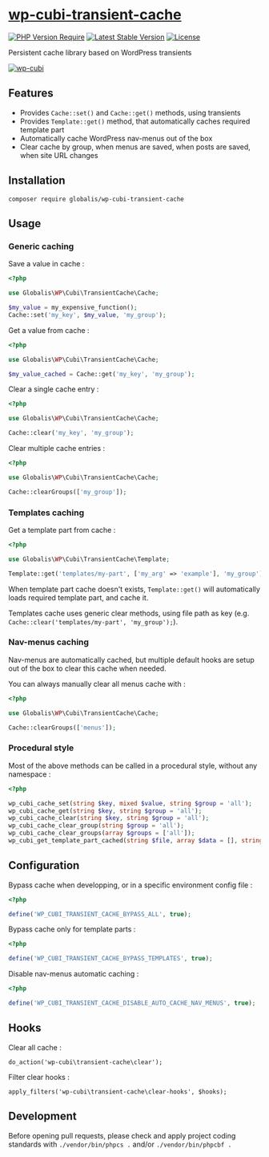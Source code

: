 # [wp-cubi-transient-cache](https://github.com/globalis-ms/wp-cubi-transient-cache)

[![PHP Version Require](https://img.shields.io/packagist/dependency-v/globalis/wp-cubi-transient-cache/php?color=%233fb911)](https://github.com/globalis-ms/wp-cubi-transient-cache/blob/master/composer.json)
[![Latest Stable Version](https://poser.pugx.org/globalis/wp-cubi-transient-cache/v/stable)](https://packagist.org/packages/globalis/wp-cubi-transient-cache)
[![License](https://poser.pugx.org/globalis/wp-cubi-transient-cache/license)](https://github.com/globalis-ms/wp-cubi-transient-cache/blob/master/LICENSE.md)

Persistent cache library based on WordPress transients

[![wp-cubi](https://github.com/globalis-ms/wp-cubi/raw/master/.resources/wp-cubi-500x175.jpg)](https://github.com/globalis-ms/wp-cubi/)

## Features

- Provides `Cache::set()` and `Cache::get()` methods, using transients
- Provides `Template::get()` method, that automatically caches required template part
- Automatically cache WordPress nav-menus out of the box
- Clear cache by group, when menus are saved, when posts are saved, when site URL changes

## Installation

```
composer require globalis/wp-cubi-transient-cache
```

## Usage

### Generic caching

Save a value in cache :

```php
<?php

use Globalis\WP\Cubi\TransientCache\Cache;

$my_value = my_expensive_function();
Cache::set('my_key', $my_value, 'my_group');
```

Get a value from cache :

```php
<?php

use Globalis\WP\Cubi\TransientCache\Cache;

$my_value_cached = Cache::get('my_key', 'my_group');
```

Clear a single cache entry :

```php
<?php

use Globalis\WP\Cubi\TransientCache\Cache;

Cache::clear('my_key', 'my_group');
```

Clear multiple cache entries :

```php
<?php

use Globalis\WP\Cubi\TransientCache\Cache;

Cache::clearGroups(['my_group']);
```

### Templates caching

Get a template part from cache :

```php
<?php

use Globalis\WP\Cubi\TransientCache\Template;

Template::get('templates/my-part', ['my_arg' => 'example'], 'my_group');
```

When template part cache doesn't exists, `Template::get()` will automatically loads required template part, and cache it.

Templates cache uses generic clear methods, using file path as key (e.g. `Cache::clear('templates/my-part', 'my_group');`).

### Nav-menus caching

Nav-menus are automatically cached, but multiple default hooks are setup out of the box to clear this cache when needed.

You can always manually clear all menus cache with :

```php
<?php

use Globalis\WP\Cubi\TransientCache\Cache;

Cache::clearGroups(['menus']);
```

### Procedural style

Most of the above methods can be called in a procedural style, without any namespace :

```php
<?php

wp_cubi_cache_set(string $key, mixed $value, string $group = 'all');
wp_cubi_cache_get(string $key, string $group = 'all');
wp_cubi_cache_clear(string $key, string $group = 'all');
wp_cubi_cache_clear_group(string $group = 'all');
wp_cubi_cache_clear_groups(array $groups = ['all']);
wp_cubi_get_template_part_cached(string $file, array $data = [], string $group = 'all', bool $return = false);
```

## Configuration

Bypass cache when developping, or in a specific environment config file :

```php
<?php

define('WP_CUBI_TRANSIENT_CACHE_BYPASS_ALL', true);
```

Bypass cache only for template parts :

```php
<?php

define('WP_CUBI_TRANSIENT_CACHE_BYPASS_TEMPLATES', true);
```

Disable nav-menus automatic caching :

```php
<?php

define('WP_CUBI_TRANSIENT_CACHE_DISABLE_AUTO_CACHE_NAV_MENUS', true);
```

## Hooks

Clear all cache :

```
do_action('wp-cubi\transient-cache\clear');
```

Filter clear hooks :

```
apply_filters('wp-cubi\transient-cache\clear-hooks', $hooks);
```

## Development

Before opening pull requests, please check and apply project coding standards with `./vendor/bin/phpcs .` and/or `./vendor/bin/phpcbf .`
